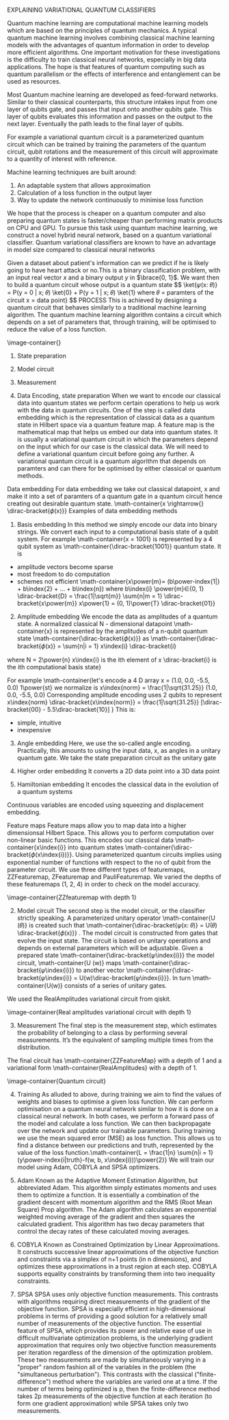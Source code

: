 EXPLAINING VARIATIONAL QUANTUM CLASSIFIERS

Quantum machine learning are computational machine learning models which are based on the principles of quantum mechanics. A typical quantum machine learning involves combining classical machine learning models with the advantages of quantum information in order to develop more efficient algorithms. One important motivation for these investigations is the difficulty to train classical neural networks, especially in big data applications. The hope is that features of quantum computing such as quantum parallelism or the effects of interference and entanglement can be used as resources. 

Most Quantum machine learning are developed as feed-forward networks. Similar to their classical counterparts, this structure intakes input from one layer of qubits gate, and passes that input onto another qubits gate. This layer of qubits evaluates this information and passes on the output to the next layer. Eventually the path leads to the final layer of qubits. 

For example a variational quantum circuit is a parameterized quantum circuit which can be trained by training the parameters of the quantum circuit, qubit rotations and the measurement of this circuit will approximate to a quantity of interest with reference. 

Machine learning techniques are built around:
1. An adaptable system that allows approximation
2. Calculation of a loss function in the output layer
3. Way to update the network continuously to minimise loss function

We hope that the process is cheaper on a quantum computer and also preparing quantum states is faster/cheaper than performing matrix products on CPU and GPU. To pursue this task using quantum machine learning, we construct a novel hybrid neural network, based on a quantum variational classifier. Quantum variational classifiers are known to have an advantage in model size compared to classical neural networks

Given a dataset about patient's information can we predict if he is likely going to have heart attack or no.This is a binary classification problem, with an input real vector ${x}$ and a binary output $y$ in $\brace{0, 1}$. We want then to build a quantum circuit whose output is a quantum state $$ \ket{𝜓(x: 𝜃)} = P(y = 0 | x; 𝜃) \ket{0} + P(y = 1 | x; 𝜃) \ket{1}
where 𝜃 = paramters of the circuit
           x = data point}
$$
PROCESS
This is achieved by designing a quantum circuit that behaves similarly to a traditional machine learning algorithm. The quantum machine learning algorithm contains a circuit which depends on a set of parameters that, through training, will be optimised to reduce the value of a loss function.

\image-container{}

1. State preparation
2. Model circuit
3. Measurement

4. Data Encoding, state preparation
When we want to encode our classical data into quantum states we perform certain operations to help us work with the data in quantum circuits. One of the step is called data embedding which is the representation of classical data as a quantum state in Hilbert space via a quantum feature map. A feature map is the mathematical map that helps us embed our data into quantum states. It is usually a variational quantum circuit in which the parameters depend on the input which for our case is the classical data. We will need to define a variational quantum circuit before going any further. A variational quantum circuit is a quantum algorithm that depends on paramters and can there for be optimised by either classical or quantum methods.

Data embedding
For data embedding we take out classical datapoint, x and make it into a set of paramters of a quantum gate in a quantum circuit hence creating out desirable quantum state.
\math-container{x \rightarrow{} \dirac-bracket{𝜙(x)}}
Examples of data embedding methods

1. Basis embedding
In this method we simply encode our data into binary strings. We convert each input to a computational basis state of a qubit system. For example \math-container{x = 1001} is represented by a 4 qubit system as \math-container{\dirac-bracket{1001}} quantum state. It is
- amplitude vectors become sparse
- most freedom to do computation
- schemes not efficient
\math-container{x\power{m}= (b\power-index{1|} + b\index{2} + ... + b\index{n})    where b\index{i} \power{m}∈{0, 1}
\dirac-bracket{D} = \frac{1|\sqrt{m}} \sum{n|m = 1} \dirac-bracket{x\power{m}}
x\power{1} = (0, 1)\power{T}    \dirac-bracket{01}}

2. Amplitude embedding
We encode the data as amplitudes of a quantum state. A normalized classical N - dimensional datapoint \math-container{x} is represented by the amplitudes of a n-qubit quantum state \math-container{\dirac-bracket{𝜙(x)}} as \math-container{\dirac-bracket{𝜙(x)} = \sum{n|i = 1} x\index{i} \dirac-bracket{i} 

where N = 2\power{n}
x\index{i} is the ith element of x
\dirac-bracket{i} is the ith computational basis state}

For example
\math-container{let's encode a 4 D array x = (1.0, 0.0, -5.5, 0.0)
1\power{st} we normalize is x\index{norm} = \frac{1|\sqrt{31.25}} (1.0, 0.0, -5.5, 0.0)
Corresponding amplitude encoding uses 2 qubits to represent x\index{norm}
\dirac-bracket{x\index{norm}} = \frac{1|\sqrt{31.25}} [\dirac-bracket{00} - 5.5\dirac-bracket{10}]
}
This is: 
- simple, intuitive
- inexpensive

3. Angle embedding
Here, we use the so-called angle encoding. Practically, this amounts to using the input data, x, as angles in a unitary quantum gate. We take the state preparation circuit as the unitary gate

4. Higher order embedding
It converts a 2D data point into a 3D data point

5. Hamiltonian embedding
It encodes the classical data in the evolution of a quantum systems

Continuous variables are encoded using squeezing and displacement embedding.

Feature maps
Feature maps allow you to map data into a higher dimensionsal Hilbert Space. This allows you to perform computation over non-linear basic functions. This encodes our classical data \math-container{x\index{i}} into quantum states \math-container{\dirac-bracket{𝜙(x\index{i})}}. Using parameterized quantum circuits implies using exponential number of functions with respect to the no of qubit from the parameter circuit. We use three different types of featuremaps, ZZFeaturemap, ZFeaturemap and PauliFeaturemap. We varied the depths of these featuremaps (1, 2, 4) in order to check on the model accuracy.

\image-container{ZZfeaturemap with depth 1}

2. Model circuit
The second step is the model circuit, or the classifier strictly speaking. A parameterized unitary operator \math-container{U (𝜃)} is created such that \math-container{\dirac-bracket{𝜓(x: 𝜃)} = U(𝜃) \dirac-bracket{𝜙(x)}} . The model circuit is constructed from gates that evolve the input state. The circuit is based on unitary operations and depends on external parameters which will be adjustable. Given a prepared state \math-container{\dirac-bracket{𝜓\index{i}}} the model circuit, \math-container{U (w)} maps \math-container{\dirac-bracket{𝜓\index{i}}} to another vector \math-container{\dirac-bracket{𝜓\index{i}} = U(w)\dirac-bracket{𝜓\index{i}}}.  In turn \math-container{U(w)} consists of a series of unitary gates.

We used the RealAmplitudes variational circuit from qiskit.

\image-container{Real amplitudes variational circuit with depth 1}


3. Measurement
The final step is the measurement step, which estimates the probability of belonging to a class by performing several measurements. It’s the equivalent of sampling multiple times from the distribution.

The final circuit has \math-container{ZZFeatureMap} with a depth of 1 and a variational form \math-container{RealAmplitudes} with a depth of 1.

\image-container{Quantum circuit}



4. Training
As alluded to above, during training we aim to find the values of weights and biases to optimise a
given loss function. We can perform optimisation on a quantum neural network similar to how it is done on a classical neural network. In both cases, we perform a forward pass of the model and calculate a loss function. We can then backpropagate over the network and update our trainable parameters. During training we use the mean squared error (MSE) as loss function. This allows
us to find a distance between our predictions and truth, represented by the value of the loss function.\math-container{L = \frac{1|n} \sum{n|i = 1}(y\power-index{i|truth}-f(w, b, x\index{i}))\power{2}}
We will train our model using Adam, COBYLA and SPSA optimizers. 

1. Adam
Known as the Adaptive Moment Estimation Algorithm, but abbreviated Adam. This algorithm simply estimates moments and uses them to optimize a function. It is essentially a combination of the gradient descent with momentum algorithm and the RMS (Root Mean Square) Prop algorithm.
The Adam algorithm calculates an exponential weighted moving average of the gradient and then squares the calculated gradient. This algorithm has two decay parameters that control the decay rates of these calculated moving averages.

2. COBYLA
Known as Constrained Optimization by Linear Approximations. It constructs successive linear approximations of the objective function and constraints via a simplex of n+1 points (in n dimensions), and optimizes these approximations in a trust region at each step. COBYLA supports equality constraints by transforming them into two inequality constraints. 

3. SPSA
SPSA uses only objective function measurements. This contrasts with algorithms requiring direct measurements of the gradient of the objective function. SPSA is especially efficient in high-dimensional problems in terms of providing a good solution for a relatively small number of measurements of the objective function. The essential feature of SPSA, which provides its power and relative ease of use in difficult multivariate optimization problems, is the underlying gradient approximation that requires only two objective function measurements per iteration regardless of the dimension of the optimization problem. These two measurements are made by simultaneously varying in a "proper" random fashion all of the variables in the problem (the "simultaneous perturbation"). This contrasts with the classical ("finite-difference") method where the variables are varied one at a time. If the number of terms being optimized is p, then the finite-difference method takes 2p measurements of the objective function at each iteration (to form one gradient approximation) while SPSA takes only two measurements. 
